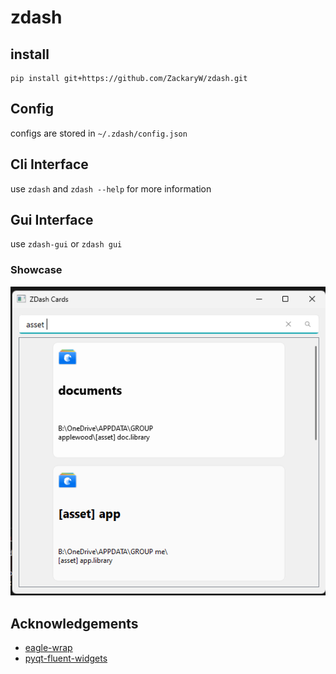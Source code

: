 # zdash
 
## install
```
pip install git+https://github.com/ZackaryW/zdash.git
```

## Config
configs are stored in `~/.zdash/config.json`

## Cli Interface
use `zdash` and `zdash --help` for more information

## Gui Interface
use `zdash-gui` or `zdash gui` 

### Showcase
![showcase](./assets/gui.png)

## Acknowledgements
- [eagle-wrap](https://github.com/ZackaryW/eagle-wrap)
- [pyqt-fluent-widgets](https://github.com/zhiyiYo/PyQt-Fluent-Widgets)
